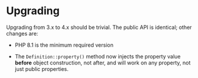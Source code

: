 # Upgrading

Upgrading from 3.x to 4.x should be trivial. The public API is identical; other changes are:

- PHP 8.1 is the minimum required version

- The `Definition::property()` method now injects the property
  value **before** object construction, not after, and will work on any
  property, not just public properties.
